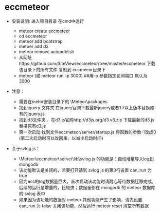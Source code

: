 eccmeteor
=========

* 安装说明: 进入项目目录 在cmd中运行
  * meteor create eccmeteor
  * cd eccmeteor
  * meteor add bootstrap
  * metoer add d3
  * meteor remove autopublish
  * 从网址https://github.com/SiteView/eccmeteor/tree/master/eccmeteor 下载该目录下的所有文件 复制到 eccmeeor目录下
  * meteor (或 meteor run -p 3000)  ##用-p 参数指定访问端口 默认为3000
* 注意：
  * 需要在metor安装目录下的   \Meteor\packages 
  * 找到jquery 文件夹 在jquery官网下载最新jquery或者1.7以上版本替换原有的jquery.js
  * 找到d3文件夹 ，在d3.js官网http://d3js.org/d3.v3.zip 下载最新的d3.js替换原有d3.js
  * 第一次启动 找到文件eccmeteor/server/startup.js 将函数的参数-1改成0  (第二次启动时可以改回来。以减少启动时间)


* 关于svlog.js：
  * \Meteor\eccmeteor\server\lib\svlog.js 的功能是：自动增量导入log到mongodb
  * 该功能默认是关闭的，若要打开请到 svlog.js 的第3行设置 can_run 为 true
  * 因为ecc的log数据量巨大，首次启动该功能时请耐心等待数据迁移完成，后续的运行是增量的，比较快；数据全部在 mongodb 的 meteor 数据库的 svlog 表中
  * 如果因为该功能的数据对 meteor 其他功能产生了影响，请先设置 can_run 为 false 关闭该功能，然后运行 meteor reset 清空所有数据
  